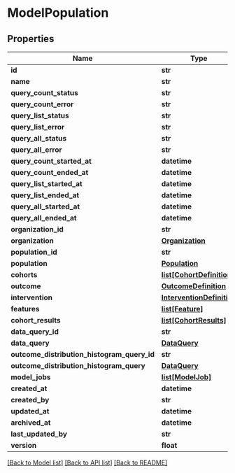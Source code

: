 # ModelPopulation

## Properties
Name | Type | Description | Notes
------------ | ------------- | ------------- | -------------
**id** | **str** |  | [optional] 
**name** | **str** |  | [optional] 
**query_count_status** | **str** |  | [optional] 
**query_count_error** | **str** |  | [optional] 
**query_list_status** | **str** |  | [optional] 
**query_list_error** | **str** |  | [optional] 
**query_all_status** | **str** |  | [optional] 
**query_all_error** | **str** |  | [optional] 
**query_count_started_at** | **datetime** |  | [optional] 
**query_count_ended_at** | **datetime** |  | [optional] 
**query_list_started_at** | **datetime** |  | [optional] 
**query_list_ended_at** | **datetime** |  | [optional] 
**query_all_started_at** | **datetime** |  | [optional] 
**query_all_ended_at** | **datetime** |  | [optional] 
**organization_id** | **str** |  | [optional] 
**organization** | [**Organization**](Organization.md) |  | [optional] 
**population_id** | **str** |  | [optional] 
**population** | [**Population**](Population.md) |  | [optional] 
**cohorts** | [**list[CohortDefinition]**](CohortDefinition.md) |  | [optional] 
**outcome** | [**OutcomeDefinition**](OutcomeDefinition.md) |  | [optional] 
**intervention** | [**InterventionDefinition**](InterventionDefinition.md) |  | [optional] 
**features** | [**list[Feature]**](Feature.md) |  | [optional] 
**cohort_results** | [**list[CohortResults]**](CohortResults.md) |  | [optional] 
**data_query_id** | **str** |  | [optional] 
**data_query** | [**DataQuery**](DataQuery.md) |  | [optional] 
**outcome_distribution_histogram_query_id** | **str** |  | [optional] 
**outcome_distribution_histogram_query** | [**DataQuery**](DataQuery.md) |  | [optional] 
**model_jobs** | [**list[ModelJob]**](ModelJob.md) |  | [optional] 
**created_at** | **datetime** |  | [optional] 
**created_by** | **str** |  | [optional] 
**updated_at** | **datetime** |  | [optional] 
**archived_at** | **datetime** |  | [optional] 
**last_updated_by** | **str** |  | [optional] 
**version** | **float** |  | [optional] 

[[Back to Model list]](../README.md#documentation-for-models) [[Back to API list]](../README.md#documentation-for-api-endpoints) [[Back to README]](../README.md)

